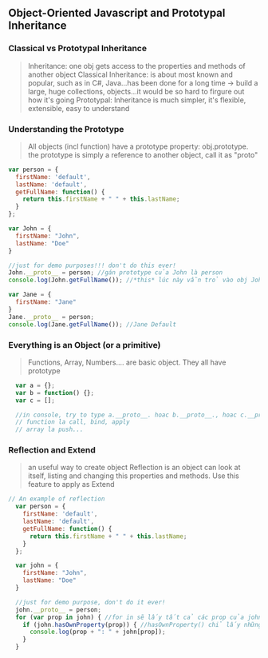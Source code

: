 ## Object-Oriented Javascript and Prototypal Inheritance

### Classical vs Prototypal Inheritance
  > Inheritance: one obj gets access to the properties and methods of another object
  > Classical Inheritance: is about most known and popular, such as in C#, Java...has been done for a long time -> build a large, huge collections, objects...it would be so hard to firgure out how it's going
  > Prototypal: Inheritance is much simpler, it's flexible, extensible, easy to understand

### Understanding the Prototype
  > All objects (incl function) have a prototype property: obj.prototype. the prototype is simply a reference to another object, call it as "proto"

  ```javascript
  var person = {
    firstName: 'default',
    lastName: 'default',
    getFullName: function() {
      return this.firstName + " " + this.lastName;
    }
  };

  var John = {
    firstName: "John",
    lastName: "Doe"
  }

  //just for demo purposes!!! don't do this ever!
  John.__proto__ = person; //gán prototype của John là person
  console.log(John.getFullName()); //*this* lúc này vẫn trỏ vào obj John. return -> John Doe

  var Jane = {
    firstName: "Jane"
  }
  Jane.__proto__ = person;
  console.log(Jane.getFullName()); //Jane Default

  ```

### Everything is an Object (or a primitive)
> Functions, Array, Numbers.... are basic object. They all have prototype

```javascript
  var a = {};
  var b = function() {};
  var c = [];

  //in console, try to type a.__proto__. hoac b.__proto__., hoac c.__proto__. to see some default function of this object
  // function la call, bind, apply
  // array la push...
```

### Reflection and Extend
> an useful way to create object
> Reflection is an object can look at itself, listing and changing this properties and methods. Use this feature to apply as Extend

```javascript
// An example of reflection
  var person = {
    firstName: 'default',
    lastName: 'default',
    getFullName: function() {
      return this.firstName + " " + this.lastName;
    }
  };

  var john = {
    firstName: "John",
    lastName: "Doe"
  }

  //just for demo purpose, don't do it ever!
  john.__proto__ = person;
  for (var prop in john) { //for in sẽ lấy tất cả các prop của john, bao gồm cả từ john prototype
    if (john.hasOwnProperty(prop)) { //hasOwnProperty() chỉ lấy những prop của john, không bao gồm của john prototype
      console.log(prop + ": " + john[prop]);
    }
  }


```
